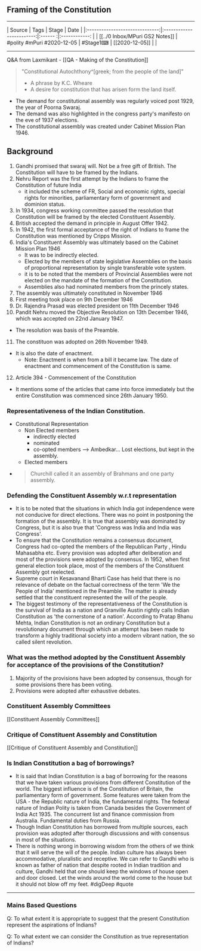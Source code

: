 ## Framing of the Constitution

---

|             Source             |           Tags           | Stage | Date         |
|:------------------------------:|:------------------------:|:------ :|:------------: |
| [[../0 Inbox/MPuri GS2 Notes]] | #polity #mPuri #2020-12-05 | #Stage1⌨  | [[2020-12-05]] |              |

---
Q&A from Laxmikant - [[QA - Making of the Constitution]]

> "Constitutional Autochthony^[greek; from the people of the land]" 
> - A phrase by K.C. Wheare
> - A desire for constitution that has arisen form the land itself. 

- The demand for constitutional assembly was regularly voiced post 1929, the year of Poorna Swaraj. 
- The demand was also highlighted in the congress party's manifesto on the eve of 1937 elections.
- The constitutional assembly was created under Cabinet Mission Plan 1946.

## Background
1. Gandhi promised that swaraj will. Not be a free gift of British. The Constitution will have to be framed by the Indians. 
2. Nehru Report was the first attempt by the Indians to frame the Constitution of future India
   - it included the scheme of FR, Social and economic rights, special rights for minorities, parliamentary form of government and dominion status. 
3. In 1934, congress working committee passed the resolution that Constitution will be framed by the elected Constituent Assembly. 
4. British accepted the demand in principle in August Offer 1942.
5. In 1942, the first formal acceptance of the right of Indians to frame the Constitution was mentioned by Cripps Mission. 
6. India's Constituent Assembly was ultimately based on the Cabinet Mission Plan 1946
   - It was to be indirectly elected. 
   - Elected by the members of state legislative Assemblies on the basis of proportional representation by single transferable vote system. 
   - it is to be noted that the members of Provincial Assemblies were not elected on the mandate of the formation of the Constitution. 
   - Assemblies also had nominated members from the princely states. 
7. The assembly was ultimately constituted in November 1946
8. First meeting took place on 9th December 1946
9. Dr. Rajendra Prasad was elected president on 11th December 1946
10. Pandit Nehru moved the Objective Resolution on 13th December 1946, which was accepted on 22nd January 1947.
   - The resolution was basis of the Preamble.
11. The constituon was adopted on 26th November 1949. 
   - It is also the date of enactment. 
     - Note: Enactment is when from a bill it became law. The date of enactment and commencement of the Constitution is same.
12. Article 394 - Commencement of the Constitution 
   - It mentions some of the articles that came into force immediately but the entire Constitution was commenced since 26th January 1950.

### Representativeness of the Indian Constitution. 
- Constitutional Representation
   - Non Elected members
      - indirectly elected 
      - nominated
      - co-opted members --> Ambedkar... Lost elections, but kept in the assembly. 
   - Elected members
- > Churchill called it an assembly of Brahmans and one party assembly. 

### Defending the Constituent Assembly w.r.t representation
- It is to be noted that the situations in which India got independence were not conducive for direct elections. There was no point in postponing the formation of the assembly. It is true that assembly was dominated by Congress, but it is also true that 'Congress was India and India was Congress'. 
- To ensure that the Constitution remains a consensus document, Congress had co-opted the members of the Republican Party , Hindu Mahasabha etc. Every provision was adopted after deliberation and most of the provisions were adopted by consensus. In 1952, when first general election took place, most of the members of the Constituent Assembly got reelected. 
- Supreme court in Kesavanand Bharti Case has held that there is no relevance of debate on the factual correctness of the term 'We the People of India' mentioned in the Preamble. The matter is already settled that the constituent represented the will of the people. 
- The biggest testimony of the representativeness of the Constitution is the survival of India as a nation and Granville Austin rightly calls Indian Constitution as 'the cornerstone of a nation'. According to Pratap Bhanu Mehta, Indian Constitution is not an ordinary Constitution but a revolutionary document through which an attempt has been made to transform a highly traditional society into a modern vibrant nation, the so called silent revolution.

### What was the method adopted by the Constituent Assembly for acceptance of the provisions of the Constitution? 
1. Majority of the provisions have been adopted by consensus, though for some provisions there has been voting. 
2. Provisions were adopted after exhaustive debates. 

### Constituent Assembly Committees
[[Constituent Assembly Committees]]

### Critique of Constituent Assembly and Constitution
[[Critique of Constituent Assembly and Constitution]]

### Is Indian Constitution a bag of borrowings? 
- It is said that Indian Constitution is a bag of borrowing for the reasons that we have taken various provisions from different Constitution of the world. The biggest influence is of the Constitution of Britain, the parliamentary form of government. Some features were taken from the USA - the Republic nature of India, the fundamental rights. The federal nature of Indian Polity is taken from Canada besides the Government of India Act 1935. The concurrent list and finance commission from Australia. Fundamental duties from Russia. 
- Though Indian Constitution has borrowed from multiple sources, each provision was adopted after thorough discussions and with consensus in most of the situations. 
- There is nothing wrong in borrowing wisdom from the others of we think that it will serve the will of the people. Indian culture has always been accommodative, pluralistic and receptive. We can refer to Gandhi who is known as father of nation that despite rooted in Indian tradition and culture, Gandhi held that one should keep the windows of house open and door closed. Let the winds around the world come to the house but it should not blow off my feet. #digDeep #quote


---

### Mains Based Questions
Q: To what extent it is appropriate to suggest that the present Constitution represent the aspirations of Indians?

Q: To what extent we can consider the Constitution as true representation of Indians?














